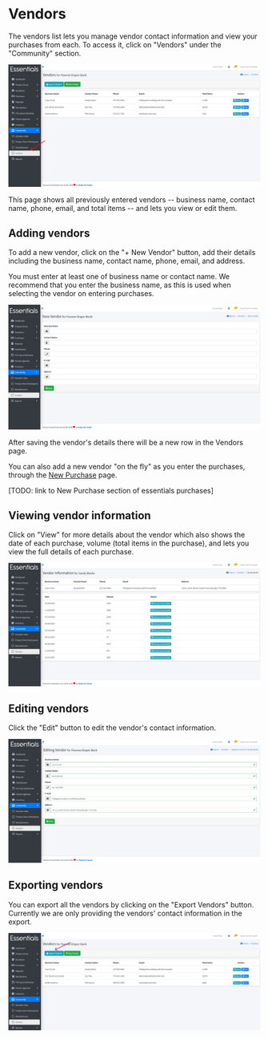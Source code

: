 # Vendors

The vendors list lets you manage vendor contact information and view your purchases from each. To access it, click on "Vendors" under the "Community" section.

![Vendors](images/community/vendors/vendors_page.jpg)

This page shows all previously entered vendors -- business name, contact name, phone, email, and total items -- and lets you view or edit them.

## Adding vendors

To add a new vendor, click on the "+ New Vendor" button, add their details including the business name, contact name, phone, email, and address.

You must enter at least one of business name or contact name. We recommend that you enter the business name, as this is used when selecting the vendor on entering purchases.

![Add Vendor](images/community/vendors/add_vendor.jpg)

After saving the vendor's details there will be a new row in the Vendors page.

You can also add a new vendor "on the fly" as you enter the purchases, through the [New Purchase](essentials_purchases.md) page.

[TODO: link to New Purchase section of essentials purchases] 

## Viewing vendor information

Click on "View" for more details about the vendor which also shows the date of each purchase, volume (total items in the purchase), and lets you view the full details of each purchase.

![Vendor Details](images/community/vendors/vendor_details.jpg)

## Editing vendors

Click the "Edit" button to edit the vendor's contact information.

![Edit Vendor Details](images/community/vendors/edit_vendors.jpg)

## Exporting vendors

You can export all the vendors by clicking on the "Export Vendors" button.
Currently we are only providing the vendors' contact information in the export.

![Export Vendors](images/community/vendors/export_vendors.jpg)